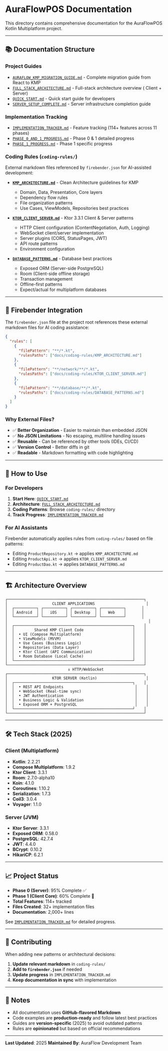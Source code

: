 # AuraFlowPOS Documentation

This directory contains comprehensive documentation for the AuraFlowPOS Kotlin Multiplatform
project.

---

## 📚 Documentation Structure

### **Project Guides**

- [`AURAFLOW_KMP_MIGRATION_GUIDE.md`](AURAFLOW_KMP_MIGRATION_GUIDE.md) - Complete migration guide
  from React to KMP
- [`FULL_STACK_ARCHITECTURE.md`](FULL_STACK_ARCHITECTURE.md) - Full-stack architecture overview (
  Client + Server)
- [`QUICK_START.md`](QUICK_START.md) - Quick start guide for developers
- [`SERVER_SETUP_COMPLETE.md`](SERVER_SETUP_COMPLETE.md) - Server infrastructure completion guide

### **Implementation Tracking**

- [`IMPLEMENTATION_TRACKER.md`](IMPLEMENTATION_TRACKER.md) - Feature tracking (114+ features across
  11 phases)
- [`PHASE_0_AND_1_PROGRESS.md`](PHASE_0_AND_1_PROGRESS.md) - Phase 0 & 1 detailed progress
- [`PHASE_1_PROGRESS.md`](PHASE_1_PROGRESS.md) - Phase 1 specific progress

### **Coding Rules** (`coding-rules/`)

External markdown files referenced by `firebender.json` for AI-assisted development:

- **[`KMP_ARCHITECTURE.md`](coding-rules/KMP_ARCHITECTURE.md)** - Clean Architecture guidelines for
  KMP
    - Domain, Data, Presentation, Core layers
    - Dependency flow rules
    - File organization patterns
    - Use Cases, ViewModels, Repositories best practices

- **[`KTOR_CLIENT_SERVER.md`](coding-rules/KTOR_CLIENT_SERVER.md)** - Ktor 3.3.1 Client & Server
  patterns
    - HTTP Client configuration (ContentNegotiation, Auth, Logging)
    - WebSocket client/server implementation
    - Server plugins (CORS, StatusPages, JWT)
    - API route patterns
    - Environment configuration

- **[`DATABASE_PATTERNS.md`](coding-rules/DATABASE_PATTERNS.md)** - Database best practices
    - Exposed ORM (Server-side PostgreSQL)
    - Room (Client-side offline storage)
    - Transaction management
    - Offline-first patterns
    - Expect/actual for multiplatform databases

---

## 🤖 Firebender Integration

The `firebender.json` file at the project root references these external markdown files for AI
coding assistance:

```json
{
  "rules": [
    {
      "filePattern": "**/*.kt",
      "rulesPaths": ["docs/coding-rules/KMP_ARCHITECTURE.md"]
    },
    {
      "filePattern": "**/network/**/*.kt",
      "rulesPaths": ["docs/coding-rules/KTOR_CLIENT_SERVER.md"]
    },
    {
      "filePattern": "**/database/**/*.kt",
      "rulesPaths": ["docs/coding-rules/DATABASE_PATTERNS.md"]
    }
  ]
}
```

### **Why External Files?**

- ✅ **Better Organization** - Easier to maintain than embedded JSON
- ✅ **No JSON Limitations** - No escaping, multiline handling issues
- ✅ **Reusable** - Can be referenced by other tools (IDEs, CI/CD)
- ✅ **Version Control** - Better diffs in git
- ✅ **Readable** - Markdown formatting with code highlighting

---

## 📖 How to Use

### **For Developers**

1. **Start Here**: [`QUICK_START.md`](QUICK_START.md)
2. **Architecture**: [`FULL_STACK_ARCHITECTURE.md`](FULL_STACK_ARCHITECTURE.md)
3. **Coding Patterns**: Browse `coding-rules/` directory
4. **Track Progress**: [`IMPLEMENTATION_TRACKER.md`](IMPLEMENTATION_TRACKER.md)

### **For AI Assistants**

Firebender automatically applies rules from `coding-rules/` based on file patterns:

- Editing `ProductRepository.kt` → applies `KMP_ARCHITECTURE.md`
- Editing `ProductApi.kt` → applies `KTOR_CLIENT_SERVER.md`
- Editing `ProductDao.kt` → applies `DATABASE_PATTERNS.md`

---

## 🏗️ Architecture Overview

```
┌─────────────────────────────────────────────────────────────┐
│                    CLIENT APPLICATIONS                       │
│  ┌──────────┐ ┌──────────┐ ┌──────────┐ ┌──────────┐       │
│  │ Android  │ │   iOS    │ │ Desktop  │ │   Web    │       │
│  └──────────┘ └──────────┘ └──────────┘ └──────────┘       │
│                                                               │
│  ┌─────────────────────────────────────────────────────┐    │
│  │         Shared KMP Client Code                      │    │
│  │  • UI (Compose Multiplatform)                       │    │
│  │  • ViewModels (MVVM)                                │    │
│  │  • Use Cases (Business Logic)                       │    │
│  │  • Repositories (Data Layer)                        │    │
│  │  • Ktor Client (API Communication)                  │    │
│  │  • Room Database (Local Cache)                      │    │
│  └─────────────────────────────────────────────────────┘    │
└─────────────────────────────────────────────────────────────┘
                            ↕ HTTP/WebSocket
┌─────────────────────────────────────────────────────────────┐
│                    KTOR SERVER (Kotlin)                      │
│  ┌─────────────────────────────────────────────────────┐    │
│  │  • REST API Endpoints                                │    │
│  │  • WebSocket (Real-time sync)                        │    │
│  │  • JWT Authentication                                │    │
│  │  • Business Logic & Validation                       │    │
│  │  • Exposed ORM + PostgreSQL                          │    │
│  └─────────────────────────────────────────────────────┘    │
└─────────────────────────────────────────────────────────────┘
```

---

## 🛠️ Tech Stack (2025)

### **Client (Multiplatform)**

- **Kotlin**: 2.2.21
- **Compose Multiplatform**: 1.9.2
- **Ktor Client**: 3.3.1
- **Room**: 2.7.0-alpha10
- **Koin**: 4.1.0
- **Coroutines**: 1.10.2
- **Serialization**: 1.7.3
- **Coil3**: 3.0.4
- **Voyager**: 1.1.0

### **Server (JVM)**

- **Ktor Server**: 3.3.1
- **Exposed ORM**: 0.58.0
- **PostgreSQL**: 42.7.4
- **JWT**: 4.4.0
- **BCrypt**: 0.10.2
- **HikariCP**: 6.2.1

---

## 📈 Project Status

- **Phase 0 (Server)**: 95% Complete ✅
- **Phase 1 (Client Core)**: 60% Complete 🚧
- **Total Features**: 114+ tracked
- **Files Created**: 32+ implementation files
- **Documentation**: 2,000+ lines

See [`IMPLEMENTATION_TRACKER.md`](IMPLEMENTATION_TRACKER.md) for detailed progress.

---

## 🤝 Contributing

When adding new patterns or architectural decisions:

1. **Update relevant markdown** in `coding-rules/`
2. **Add to `firebender.json`** if needed
3. **Update progress** in `IMPLEMENTATION_TRACKER.md`
4. **Keep documentation in sync** with implementation

---

## 📝 Notes

- All documentation uses **GitHub-flavored Markdown**
- Code examples are **production-ready** and follow latest best practices
- Guides are **version-specific** (2025) to avoid outdated patterns
- Rules are **opinionated** but based on official recommendations

---

**Last Updated**: 2025
**Maintained By**: AuraFlow Development Team
